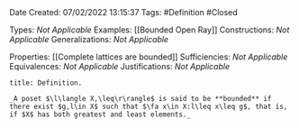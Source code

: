 <br />
<br />

Date Created: 07/02/2022 13:15:37
Tags: #Definition #Closed 

Types: _Not Applicable_
Examples: [[Bounded Open Ray]]
Constructions: _Not Applicable_
Generalizations: _Not Applicable_

Properties: [[Complete lattices are bounded]]
Sufficiencies: _Not Applicable_
Equivalences: _Not Applicable_
Justifications: _Not Applicable_

``` ad-Definition
title: Definition.

_A poset $\l\langle X,\leq\r\rangle$ is said to be **bounded** if there exist $g,l\in X$ such that $\fa x\in X:l\leq x\leq g$, that is, if $X$ has both greatest and least elements._

```
